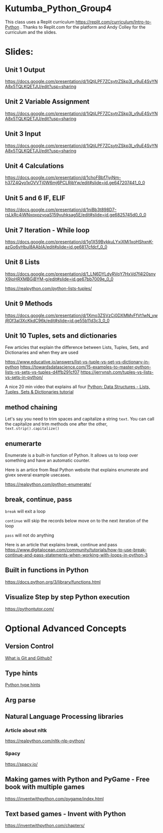 # Kutumba_Python_Group4

This class uses a Replit curriculum https://replit.com/curriculum/Intro-to-Python . 
Thanks to Replit.com for the platform and Andy Colley for the curriculum and the slides.

# Slides:


## Unit 1 Output
https://docs.google.com/presentation/d/1iQtjLPF7ZCsytrZSkp3I_v9uE4SvYNA8x5TQLKQETJU/edit?usp=sharing


## Unit 2 Variable Assignment
https://docs.google.com/presentation/d/1iQtjLPF7ZCsytrZSkp3I_v9uE4SvYNA8x5TQLKQETJU/edit?usp=sharing

## Unit 3 Input
https://docs.google.com/presentation/d/1iQtjLPF7ZCsytrZSkp3I_v9uE4SvYNA8x5TQLKQETJU/edit?usp=sharing


## Unit 4 Calculations
https://docs.google.com/presentation/d/1choFBbf7jyjNm-h37Z4Qyo1xOVVTj0W6mj6PCLRjbYw/edit#slide=id.ge647207441_0_0

## Unit 5 and 6 IF, ELIF
https://docs.google.com/presentation/d/1niBb3t898D7-rsLkRc4iWNxqxpzyoaS159yuhksag5E/edit#slide=id.ge6825745d0_0_0

## Unit 7 Iteration - While loop
https://docs.google.com/presentation/d/1g1X59BvkkuLYxiXMi1xoHShxnK-azGo6vHbul8AAbIA/edit#slide=id.ge6817cfdcf_0_0

## Unit 8 Lists
https://docs.google.com/presentation/d/1_LN6DYLdyRVqY7HxVd7f4l20snyX9joHRXMBGiBYM-g/edit#slide=id.ge67bb7009e_0_0

https://realpython.com/python-lists-tuples/


## Unit 9 Methods
https://docs.google.com/presentation/d/1Xmo3ZSVzCj0DXMMvFfVt1wN_ywjROf3al3XcKkdC96k/edit#slide=id.ge55b11d3c3_0_0


## Unit 10 Tuples, sets and dictionaries
Few articles that explain the difference between Lists, Tuples, Sets, and Dictionaries and when they are used

https://www.educative.io/answers/list-vs-tuple-vs-set-vs-dictionary-in-python
https://towardsdatascience.com/15-examples-to-master-python-lists-vs-sets-vs-tuples-d4ffb291cf07
https://jerrynsh.com/tuples-vs-lists-vs-sets-in-python/

A nice 20 min video that explains all four 
[Python: Data Structures - Lists, Tuples, Sets & Dictionaries tutorial](https://www.youtube.com/watch?v=R-HLU9Fl5ug)




## method chaining
Let's say you need to trim spaces and capitalize a string `text`. You can call the capitalize and trim methods one after the other, `text.strip().capitalize()` 

## enumerarte

Enumerate is a built-in function of Python. It allows us to loop over something and have an automatic counter.

Here is an artice from Real Python website that explains enumerate and givex several example usecases.

https://realpython.com/python-enumerate/

## break, continue, pass
`break` will exit a loop

`continue` will skip the records below move on to the next iteration of the loop

`pass` will not do anything

Here is an article that explains break, continue and pass
https://www.digitalocean.com/community/tutorials/how-to-use-break-continue-and-pass-statements-when-working-with-loops-in-python-3




## Built in functions in Python
https://docs.python.org/3/library/functions.html


## Visualize Step by step Python execution
https://pythontutor.com/


# Optional Advanced Concepts
## Version Control
[What is Git and Github?](https://docs.github.com/en/get-started/using-git/about-git) 

## Type hints

[Python type hints](https://fastapi.tiangolo.com/python-types/)


## Arg parse


## Natural Language Processing libraries
### Article about nltk
https://realpython.com/nltk-nlp-python/
### Spacy
https://spacy.io/


## Making games with Python and PyGame - Free book with multiple games
https://inventwithpython.com/pygame/index.html

## Text based games - Invent with Python
https://inventwithpython.com/chapters/




